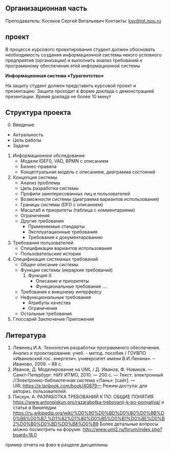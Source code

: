 ## Организационная часть
Преподаватель: Косяков Сергей Витальевич
Контакты: ksv@igt.ispu.ru

## проект
В процессе курсового проектирования студент должен обосновать необходимость создания информационной системы некого условного предприятия (организации) и выполнить анализ требований к программному обеспечения этой информационной системы

**Информационная система «Турагентство»**

На защиту студент должен представить курсовой проект и презентацию. Защита проходит в форме доклада с демонстрацией презентации. Время доклада не более 10 минут

## Структура проекта
0. Введение 
- Актуальность 
- Цель работы 
- Задачи 
1. Информационное обследование 
	- Модели IDEF0, VAD, BPMN с описанием 
	- Бизнес-правила 
	- Концептуальная модель с описанием, диаграмма состояний 
2. Концепция системы 
	- Анализ проблемы 
	- Цель разработки системы 
	- Профили заинтересованных лиц и пользователей 
	- Возможности системы (диаграмма вариантов использования) 
	- Границы системы (DFD с описанием) 
	- Масштаб и приоритеты (таблица с комментариями) 
	- Ограничения 
	- Другие требования
		- Применяемые стандарты
		- Эксплуатационные требования
		- Требования к документированию 
3. Требования пользователей 
	- Спецификации вариантов использования 
	- Пользовательские истории
4. Спецификация системных требований 
	- Общее описание системы 
	- Функции системы (иерархия требований) 
		1. Функция Х 
			- Описание и приоритеты 
			- Функциональные требования …. 
	- Требования к внешнему интерфейсу 
	- Нефункциональные требования 
		- Атрибуты качества 
		- Ограничения 
	- Остальные требования 
5. Глоссарий Заключение Приложения

## Литература
1. Левенец И.А. Технология разработки программного обеспечения. Анализ и проектирование: учеб. - метод. пособие / ГОУВПО «Ивановский гос. энергетич. университет имени В.И.Ленина». – Иваново, 2009. – 88 с. 
2. Иванов, Д. Моделирование на UML / Д. Иванов, Ф. Новиков. — Санкт-Петербург: НИУ ИТМО, 2010. — 200 с. — Текст: электронный //Электронно-библиотечная система «Лань»: [сайт]. — URL:https://e.lanbook.com/book/40879— Режим доступа: для авториз. пользователей.
3. Пискун. А. РАЗРАБОТКА ТРЕБОВАНИЙ К ПО: ОБЩИЕ ПОНЯТИЯ https://www.antonpiskun.pro/razarabotka-trebovanij-k-po-ponyatiya/ и статья в Википедии https://ru.wikipedia.org/wiki/%D0%90%D0%BD%D0%B0%D0%BB%D0%B8%D0%B7_%D1%82%D1%80%D0%B5%D0%B1%D0%BE%D0%B2%D0%B0%D0%BD%D0%B8%D0%B9 Более детальные вопросы можно посмотреть на форуме: http://www.uml2.ru/forum/index.php?board=18.0

пример отчета на фзво в разделе дисциплины